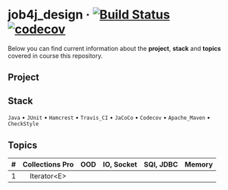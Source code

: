 # job4j_design &middot; [![Build Status](https://app.travis-ci.com/jeikhan/job4j_design.svg?branch=master)](https://app.travis-ci.com/jeikhan/job4j_design) [![codecov](https://codecov.io/gh/jeikhan/job4j_design/branch/master/graph/badge.svg?token=53K1NLNRVZ)](https://codecov.io/gh/jeikhan/job4j_design)

Below you can find current information about the **project**, **stack** and **topics** covered in course this repository.

## Project
<!--
| Project | License | Description | Release |
| :-----: | :-----: | ----------- | :-----: |
| [JeiTracker](https://github.com/jeikhan/job4j/tree/hotfix_3/chapter_002/src/main/java/ru/job4j/tracker) | [MIT](https://github.com/jeikhan/job4j/blob/hotfix_3/LICENSE) | Console application, that can store data with key "**Name - ID**" temporarily (**without database**)... [more details](https://github.com/jeikhan/job4j/blob/hotfix_3/chapter_002/src/main/java/ru/job4j/tracker/README.md) | [Download](https://github.com/jeikhan/job4j/releases) |
-->
## Stack

`Java` &bull; `JUnit` &bull; `Hamcrest` &bull; `Travis_CI` &bull; `JaCoCo` &bull; `Codecov` &bull; `Apache_Maven` &bull; `CheckStyle`

## Topics

| # | Collections Pro | OOD | IO, Socket | SQl, JDBC | Memory |
| :-: | :-----: | :----: | :-: | :--------------: | :------: |
| 1 | Iterator\<E\> |  |  |  |  |